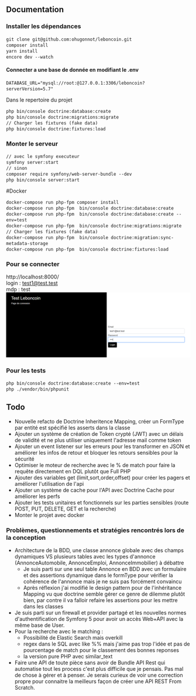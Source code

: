 ## Documentation

### Installer les dépendances
```shell
git clone git@github.com:ohugonnot/leboncoin.git
composer install
yarn install
encore dev --watch
```

#### Connecter a une base de donnée en modifiant le .env
```dotenv
DATABASE_URL="mysql://root:@127.0.0.1:3306/leboncoin?serverVersion=5.7"
```
Dans le repertoire du projet
```shell
php bin/console doctrine:database:create
php bin/console doctrine:migrations:migrate
// Charger les fixtures (fake data)
php bin/console doctrine:fixtures:load
```

### Monter le serveur
```shell
// avec le symfony executeur
symfony server:start
// sinon
composer require symfony/web-server-bundle --dev
php bin/console server:start
```

#Docker
```shell
docker-compose run php-fpm composer install
docker-compose run php-fpm  bin/console doctrine:database:create
docker-compose run php-fpm  bin/console doctrine:database:create --env=test
docker-compose run php-fpm  bin/console doctrine:migrations:migrate
// Charger les fixtures (fake data)
docker-compose run php-fpm  bin/console doctrine:migration:sync-metadata-storage
docker-compose run php-fpm  bin/console doctrine:fixtures:load
```

### Pour se connecter
http://localhost:8000/      
login : test1@test.test      
mdp : test
![img.png](public/img.png)

### Pour les tests
```shell
php bin/console doctrine:database:create --env=test
php ./vendor/bin/phpunit
```

## Todo
- Nouvelle refacto de Doctrine Inheritence Mapping, créer un FormType par entité est spécifié les asserts dans la classe
- Ajouter un système de création de Token crypté (JWT) avec un délais de validité et ne plus utiliser uniquement l'adresse mail comme token
- Ajouter un event listener sur les erreurs pour les transformer en JSON et améliorer les infos de retour et bloquer les retours sensibles pour la sécurité
- Optimiser le moteur de recherche avec le % de match pour faire la requête directement en DQL plutôt que Full PHP
- Ajouter des variables get (limit,sort,order,offset) pour créer les pagers et améliorer l'utilisation de l'api
- Ajouter un système de cache pour l'API avec Doctrine Cache pour améliorer les perfs
- Ajouter les tests unitaires et fonctionnels sur les parties sensibles (route POST, PUT, DELETE, GET et la recherche)
- Monter le projet avec docker


### Problèmes, questionnements et stratégies rencontrés lors de la conception
- Architecture de la BDD, une classe annonce globale avec des champs dynamiques VS plusieurs tables avec les types d'annonce (AnnonceAutomobile, AnnonceEmploi, AnnonceImmobilier) à débattre
  - Je suis parti sur une seul table Annonce en BDD avec un formulaire et des assertions dynamique dans le formType pour vérifier la cohérence de l'annonce mais je ne suis pas forcément convaincu
  - Après réflexion j'ai modifié le design pattern pour de l'inhéritance Mapping vu que doctrine semble gérer ce genre de dilemme plutôt bien, par contre il va falloir refaire les assertions pour les mettre dans les classes
- Je suis parti sur un firewall et provider partagé et les nouvelles normes d'authentification de Symfony 5 pour avoir un accès Web+API avec la même base de User.
- Pour la recherche avec le matching :
  - Possibilité de Elastic Search mais overkill 
  - regex dans le SQL avec like %% mais j'aime pas trop l'idée et pas de pourcentage de match pour le classement des bonnes reponses
  - la version pure PHP avec similar_text
- Faire une API de toute pièce sans avoir de Bundle API Rest qui automatise tout les process c'est plus difficile que je pensais.
Pas mal de chose à gérer et à penser. Je serais curieux de voir une correction propre pour connaitre la meilleurs façon de créer une API REST From Scratch.
